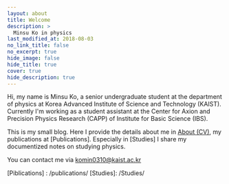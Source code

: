 ```yaml
---
layout: about
title: Welcome
description: >
  Minsu Ko in physics
last_modified_at: 2018-08-03
no_link_title: false 
no_excerpt: true
hide_image: false
hide_title: true
cover: true
hide_description: true
---
```


Hi, my name is Minsu Ko, a senior undergraduate student at the department of physics at Korea Advanced Institute of Science
and Technology (KAIST). Currently I'm working as a student assistant at the Center for Axion and Precision Physics
Research (CAPP) of Institute for Basic Science (IBS).

This is my small blog. Here I provide the details about me in [About (CV)], my publications at [Publications].
Especially in [Studies] I share my documentized notes on studying physics. 

You can contact me via komin0310@kaist.ac.kr

[About (CV)]: /about/
[Piblications] : /publications/
[Studies]: /Studies/
